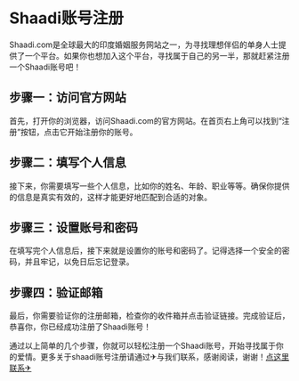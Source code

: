 # Shaadi账号注册

Shaadi.com是全球最大的印度婚姻服务网站之一，为寻找理想伴侣的单身人士提供了一个平台。如果你也想加入这个平台，寻找属于自己的另一半，那就赶紧注册一个Shaadi账号吧！

## 步骤一：访问官方网站

首先，打开你的浏览器，访问Shaadi.com的官方网站。在首页右上角可以找到“注册”按钮，点击它开始注册你的账号。

## 步骤二：填写个人信息

接下来，你需要填写一些个人信息，比如你的姓名、年龄、职业等等。确保你提供的信息是真实有效的，这样才能更好地匹配到合适的对象。

## 步骤三：设置账号和密码

在填写完个人信息后，接下来就是设置你的账号和密码了。记得选择一个安全的密码，并且牢记，以免日后忘记登录。

## 步骤四：验证邮箱

最后，你需要验证你的注册邮箱，检查你的收件箱并点击验证链接。完成验证后，恭喜你，你已经成功注册了Shaadi账号！

通过以上简单的几个步骤，你就可以轻松注册一个Shaadi账号，开始寻找属于你的爱情。更多关于shaadi账号注册请通过✈与我们联系，感谢阅读，谢谢！[点这里联系✈](https://ads.k02.cc)